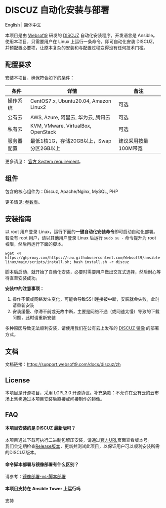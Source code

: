 
# DISCUZ 自动化安装与部署

[English](/README.md) | [简体中文](/README-zh.md)  

本项目是由 [Websoft9](https://www.websoft9.com) 研发的 [DISCUZ](https://www.discuz.net/forum.php) 自动化安装程序，开发语言是 Ansible。使用本项目，只需要用户在 Linux 上运行一条命令，即可自动化安装 DISCUZ，并预配置必要项，让原本复杂的安装和与配置过程变得没有任何技术门槛。

## 配置要求

安装本项目，确保符合如下的条件：

| 条件       | 详情       | 备注  |
| ------------ | ------------ | ----- |
| 操作系统       | CentOS7.x, Ubuntu20.04, Amazon Linux2|  可选  |
| 公有云| AWS, Azure, 阿里云, 华为云, 腾讯云 | 可选 |
| 私有云|  KVM, VMware, VirtualBox, OpenStack | 可选 |
| 服务器配置 | 最低1核1G，存储20GB以上，Swap分区2GB以上 |  建议采用按量100M带宽 |

更多请见： [官方 System requirement](https://gitee.com/ComsenzDiscuz/DiscuzX)。

## 组件

包含的核心组件为：Discuz, Apache/Nginx, MySQL, PHP  

更多请见: [参数表](/docs/zh/stack-components.md)。

## 安装指南

以 root 用户登录 Linux，运行下面的**一键自动化安装命令**即可启动自动化部署。若没有 root 用户，请以其他用户登录 Linux 后运行 `sudo su -` 命令提升为 root 权限，然后再运行下面的脚本。

```
wget -N https://ghproxy.com/https://raw.githubusercontent.com/Websoft9/ansible-linux/main/scripts/install.sh; bash install.sh -r discuz
```

脚本后启动，就开始了自动化安装，必要时需要用户做出交互式选择，然后耐心等待直至安装成功。

**安装中的注意事项：**  

1. 操作不慎或网络发生变化，可能会导致SSH连接被中断，安装就会失败，此时请重新安装
2. 安装缓慢、停滞不前或无故中断，主要是网络不通（或网速太慢）导致的下载问题，此时请重新安装

多种原因导致无法顺利安装，请使用我们在公有云上发布的 [DISCUZ 镜像](https://apps.websoft9.com/discuz) 的部署方式。


## 文档

文档链接：https://support.websoft9.com/docs/discuz/zh

## License

本项目是开源项目，采用 LGPL3.0 开源协议。补充条款：不允许在公有云的云市场上售卖通过本项目安装后直接或间接制作的镜像。

## FAQ

#### 本项目安装的是 DISCUZ 最新版吗？

本项目通过下载可执行二进制包解压安装，请通过[官方URL](https://gitee.com/Discuz/DiscuzX/tags)页面查看版本号。  
我们会定期检查[Release版本](https://github.com/Websoft9/ansible-discuz/releases)，更新并测试此项目，以保证用户可以顺利安装所需的DISCUZ版本。 
 
#### 命令脚本部署与镜像部署有什么区别？

请参考：[镜像部署-vs-脚本部署](https://support.websoft9.com/docs/faq/zh/bz-product.html#镜像部署-vs-脚本部署)

#### 本项目支持在 Ansible Tower 上运行吗
支持

